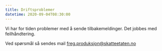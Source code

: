 ```yaml
---
title: Driftsproblemer
datetime: 2020-09-04T08:30:00
---
```

Vi har for tiden problemer med å sende tilbakemeldinger. 
Det jobbes med feilhåndtering.

Ved spørsmål så sendes mail freg.produksjon@skatteetaten.no
